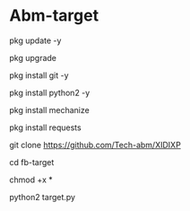 # Abm-target

pkg update -y

pkg upgrade

pkg install git -y

pkg install python2 -y

pkg install mechanize 

pkg install requests

git clone https://github.com/Tech-abm/XIDIXP

cd fb-target

chmod +x *

python2 target.py

